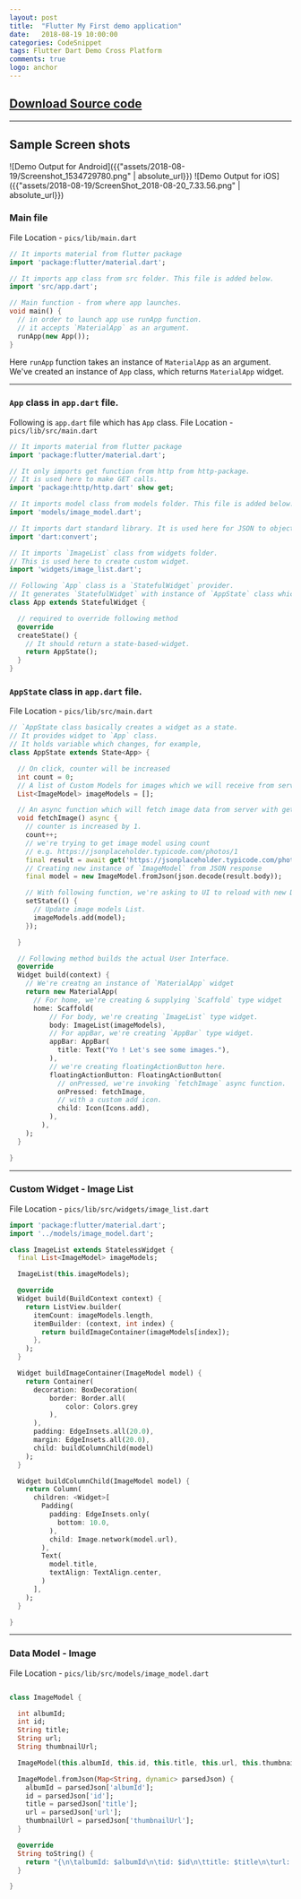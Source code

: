 ```yaml
---
layout: post
title:  "Flutter My First demo application"
date:   2018-08-19 10:00:00
categories: CodeSnippet
tags: Flutter Dart Demo Cross Platform
comments: true
logo: anchor
---
```


## [Download Source code](https://github.com/sag333ar/DartFetchPicsExample)

---

## Sample Screen shots

![Demo Output for Android]({{"assets/2018-08-19/Screenshot_1534729780.png" | absolute_url}})
![Demo Output for iOS]({{"assets/2018-08-19/ScreenShot_2018-08-20_7.33.56.png" | absolute_url}})

### Main file

File Location - `pics/lib/main.dart`

```dart
// It imports material from flutter package
import 'package:flutter/material.dart';

// It imports app class from src folder. This file is added below.
import 'src/app.dart';

// Main function - from where app launches.
void main() {
  // in order to launch app use runApp function.
  // it accepts `MaterialApp` as an argument.
  runApp(new App());
}
```

Here `runApp` function takes an instance of `MaterialApp` as an argument.
We've created an instance of `App` class, which returns `MaterialApp` widget.

---

### `App` class in `app.dart` file.

Following is `app.dart` file which has `App` class.
File Location - `pics/lib/src/main.dart`

```dart
// It imports material from flutter package
import 'package:flutter/material.dart';

// It only imports get function from http from http-package.
// It is used here to make GET calls.
import 'package:http/http.dart' show get;

// It imports model class from models folder. This file is added below.
import 'models/image_model.dart';

// It imports dart standard library. It is used here for JSON to object conversion.
import 'dart:convert';

// It imports `ImageList` class from widgets folder.
// This is used here to create custom widget.
import 'widgets/image_list.dart';

// Following `App` class is a `StatefulWidget` provider.
// It generates `StatefulWidget` with instance of `AppState` class which is defined below.
class App extends StatefulWidget {

  // required to override following method
  @override
  createState() {
    // It should return a state-based-widget.
    return AppState();
  }
}
```

### `AppState` class in `app.dart` file.

File Location - `pics/lib/src/main.dart`

```dart
// `AppState class basically creates a widget as a state.
// It provides widget to `App` class.
// It holds variable which changes, for example, 
class AppState extends State<App> {

  // On click, counter will be increased
  int count = 0;
  // A list of Custom Models for images which we will receive from server
  List<ImageModel> imageModels = [];

  // An async function which will fetch image data from server with get request.
  void fetchImage() async {
    // counter is increased by 1.
    count++;
    // we're trying to get image model using count
    // e.g. https://jsonplaceholder.typicode.com/photos/1
    final result = await get('https://jsonplaceholder.typicode.com/photos/$count');
    // Creating new instance of `ImageModel` from JSON response
    final model = new ImageModel.fromJson(json.decode(result.body));

    // With following function, we're asking to UI to reload with new Data.
    setState(() {
      // Update image models List.
      imageModels.add(model);
    });

  }

  // Following method builds the actual User Interface.
  @override
  Widget build(context) {
    // We're creatng an instance of `MaterialApp` widget
    return new MaterialApp(
      // For home, we're creating & supplying `Scaffold` type widget
      home: Scaffold(
          // For body, we're creating `ImageList` type widget. 
          body: ImageList(imageModels),
          // For appBar, we're creating `AppBar` type widget.
          appBar: AppBar(
            title: Text("Yo ! Let's see some images."),
          ),
          // we're creating floatingActionButton here.
          floatingActionButton: FloatingActionButton(
            // onPressed, we're invoking `fetchImage` async function.
            onPressed: fetchImage,
            // with a custom add icon.
            child: Icon(Icons.add),
          ),
        ),
    );
  }

}
```

---

### Custom Widget - Image List

File Location - `pics/lib/src/widgets/image_list.dart`

```dart
import 'package:flutter/material.dart';
import '../models/image_model.dart';

class ImageList extends StatelessWidget {
  final List<ImageModel> imageModels;

  ImageList(this.imageModels);

  @override
  Widget build(BuildContext context) {
    return ListView.builder(
      itemCount: imageModels.length,
      itemBuilder: (context, int index) {
        return buildImageContainer(imageModels[index]);
      },
    );
  }

  Widget buildImageContainer(ImageModel model) {
    return Container(
      decoration: BoxDecoration(
          border: Border.all(
              color: Colors.grey
          ),
      ),
      padding: EdgeInsets.all(20.0),
      margin: EdgeInsets.all(20.0),
      child: buildColumnChild(model)
    );
  }

  Widget buildColumnChild(ImageModel model) {
    return Column(
      children: <Widget>[
        Padding(
          padding: EdgeInsets.only(
            bottom: 10.0,
          ),
          child: Image.network(model.url),
        ),
        Text(
          model.title,
          textAlign: TextAlign.center,
        )
      ],
    );
  }

}

```

---

### Data Model - Image

File Location - `pics/lib/src/models/image_model.dart`

```dart

class ImageModel {

  int albumId;
  int id;
  String title;
  String url;
  String thumbnailUrl;

  ImageModel(this.albumId, this.id, this.title, this.url, this.thumbnailUrl);

  ImageModel.fromJson(Map<String, dynamic> parsedJson) {
    albumId = parsedJson['albumId'];
    id = parsedJson['id'];
    title = parsedJson['title'];
    url = parsedJson['url'];
    thumbnailUrl = parsedJson['thumbnailUrl'];
  }

  @override
  String toString() {
    return "{\n\talbumId: $albumId\n\tid: $id\n\ttitle: $title\n\turl: $url\n\tthumbnailUrl: $thumbnailUrl\n}";
  }

}
```
